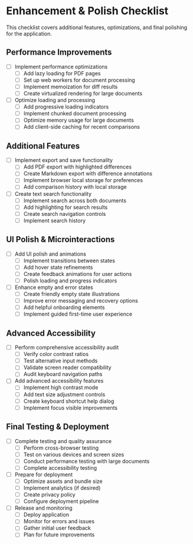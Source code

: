 # Enhancement & Polish Checklist

This checklist covers additional features, optimizations, and final polishing for the application.

## Performance Improvements

- [ ] Implement performance optimizations
  - [ ] Add lazy loading for PDF pages
  - [ ] Set up web workers for document processing
  - [ ] Implement memoization for diff results
  - [ ] Create virtualized rendering for large documents
- [ ] Optimize loading and processing
  - [ ] Add progressive loading indicators
  - [ ] Implement chunked document processing
  - [ ] Optimize memory usage for large documents
  - [ ] Add client-side caching for recent comparisons

## Additional Features

- [ ] Implement export and save functionality
  - [ ] Add PDF export with highlighted differences
  - [ ] Create Markdown export with difference annotations
  - [ ] Implement browser local storage for preferences
  - [ ] Add comparison history with local storage
- [ ] Create text search functionality
  - [ ] Implement search across both documents
  - [ ] Add highlighting for search results
  - [ ] Create search navigation controls
  - [ ] Implement search history

## UI Polish & Microinteractions

- [ ] Add UI polish and animations
  - [ ] Implement transitions between states
  - [ ] Add hover state refinements
  - [ ] Create feedback animations for user actions
  - [ ] Polish loading and progress indicators
- [ ] Enhance empty and error states
  - [ ] Create friendly empty state illustrations
  - [ ] Improve error messaging and recovery options
  - [ ] Add helpful onboarding elements
  - [ ] Implement guided first-time user experience

## Advanced Accessibility

- [ ] Perform comprehensive accessibility audit
  - [ ] Verify color contrast ratios
  - [ ] Test alternative input methods
  - [ ] Validate screen reader compatibility
  - [ ] Audit keyboard navigation paths
- [ ] Add advanced accessibility features
  - [ ] Implement high contrast mode
  - [ ] Add text size adjustment controls
  - [ ] Create keyboard shortcut help dialog
  - [ ] Implement focus visible improvements

## Final Testing & Deployment

- [ ] Complete testing and quality assurance
  - [ ] Perform cross-browser testing
  - [ ] Test on various devices and screen sizes
  - [ ] Conduct performance testing with large documents
  - [ ] Complete accessibility testing
- [ ] Prepare for deployment
  - [ ] Optimize assets and bundle size
  - [ ] Implement analytics (if desired)
  - [ ] Create privacy policy
  - [ ] Configure deployment pipeline
- [ ] Release and monitoring
  - [ ] Deploy application
  - [ ] Monitor for errors and issues
  - [ ] Gather initial user feedback
  - [ ] Plan for future improvements 